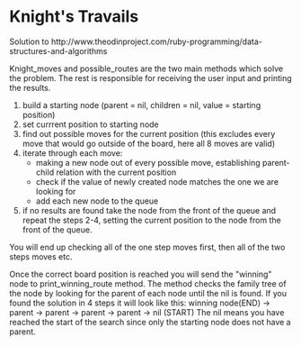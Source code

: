 <h1>Knight's Travails</h1>
Solution to http://www.theodinproject.com/ruby-programming/data-structures-and-algorithms

Knight_moves and possible_routes are the two main methods which solve the problem.
The rest is responsible for receiving the user input and printing the results.


1. build a starting node (parent = nil, children = nil, value = starting position)
2. set currrent position to starting node
3. find out possible moves for the current position (this excludes every move that would go outside of the board, here all 8 moves are valid)
4. iterate through each move:
    - making a new node out of every possible move, establishing parent-child relation with the current position
    - check if the value of newly created node matches the one we are looking for
    - add each new node to the queue
5. if no results are found take the node from the front of the queue and repeat the steps 2-4, setting the current position to the node from the front of the queue.

You will end up checking all of the one step moves first, then all of the two steps moves etc.

Once the correct board position is reached you will send the "winning" node to print_winning_route method. 
The method checks the family tree of the node by looking for the parent of each node until the nil is found. If you found the solution in 4 steps it will look like this:
winning node(END) -> parent -> parent -> parent -> parent -> nil (START)
The nil means you have reached the start of the search since only the starting node does not have a parent.
